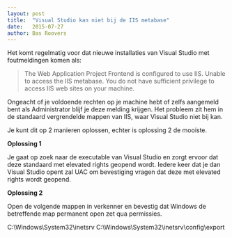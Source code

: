 ```yaml
---
layout: post
title:  "Visual Studio kan niet bij de IIS metabase"
date:   2015-07-27
author: Bas Roovers
---
```

Het komt regelmatig voor dat nieuwe installaties van Visual Studio met foutmeldingen komen als:

> The Web Application Project Frontend is configured to use IIS. Unable to access the IIS metabase. You do not have sufficient privilege to access IIS web sites on your machine.

Ongeacht of je voldoende rechten op je machine hebt of zelfs aangemeld bent als Administrator blijf je deze melding krijgen. Het probleem zit hem in de standaard vergrendelde mappen van IIS, waar Visual Studio niet bij kan.

Je kunt dit op 2 manieren oplossen, echter is oplossing 2 de mooiste.

**Oplossing 1**

Je gaat op zoek naar de executable van Visual Studio en zorgt ervoor dat deze standaard met elevated rights geopend wordt. Iedere keer dat je dan Visual Studio opent zal UAC om bevestiging vragen dat deze met elevated rights wordt geopend.

**Oplossing 2**

Open de volgende mappen in verkenner en bevestig dat Windows de betreffende map permanent open zet qua permissies.

C:\Windows\System32\inetsrv
C:\Windows\System32\inetsrv\config\export